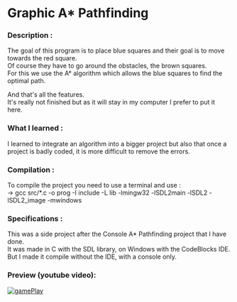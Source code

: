 # Graphic A* Pathfinding
  
### Description :  
The goal of this program is to place blue squares and their goal is to move towards the red square.  
Of course they have to go around the obstacles, the brown squares.  
For this we use the A* algorithm which allows the blue squares to find the optimal path.  

And that's all the features.  
It's really not finished but as it will stay in my computer I prefer to put it here.  
  
### What I learned :  
I learned to integrate an algorithm into a bigger project but also that once a project is badly coded, it is more difficult to remove the errors.  
  
### Compilation :   
To compile the project you need to use a terminal and use :  
-> gcc src/*.c -o prog -I include -L lib -lmingw32 -lSDL2main -lSDL2 -lSDL2_image -mwindows  

### Specifications :   
This was a side project after the Console A* Pathfinding project that I have done.  
It was made in C with the SDL library, on Windows with the CodeBlocks IDE.  
But I made it compile without the IDE, with a console only.  
  
### Preview (youtube video):  
[![gamePlay](https://img.youtube.com/vi/zSWvxa-MpqQ/0.jpg)](https://www.youtube.com/watch?v=zSWvxa-MpqQ&ab_channel=L%C3%A9oH) 
